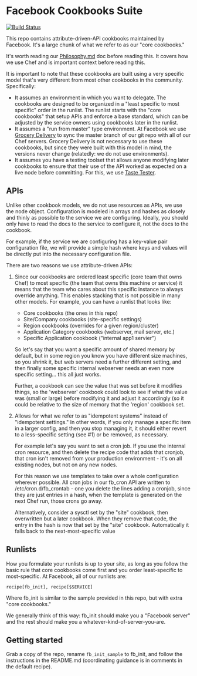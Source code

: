 # Facebook Cookbooks Suite

[![Build Status](https://travis-ci.org/facebook/chef-cookbooks.svg)](http://travis-ci.org/facebook/chef-cookbooks)

This repo contains attribute-driven-API cookbooks maintained by Facebook. It's
a large chunk of what we refer to as our "core cookbooks."

It's worth reading our
[Philosophy.md](https://github.com/facebook/chef-utils/blob/master/Philosophy.md)
doc before reading this. It covers how we use Chef and is important context
before reading this.

It is important to note that these cookbooks are built using a very specific
model that's very different from most other cookbooks in the community.
Specifically:

* It assumes an environment in which you want to delegate. The cookbooks are
  designed to be organized in a "least specific to most specific" order in the
  runlist. The runlist starts with the "core cookbooks" that setup APIs and
  enforce a base standard, which can be adjusted by the service owners using
  cookbooks later in the runlist.
* It assumes a "run from master" type environment. At Facebook we use [Grocery
  Delivery](http://www.github.com/facebook/grocery-delivery) to sync the master
  branch of our git repo with all of our Chef servers. Grocery Delivery is not
  necessary to use these cookbooks, but since they were built with this model in
  mind, the versions never change (relatedly: we do not use environments).
* It assumes you have a testing toolset that allows anyone modifying later
  cookbooks to ensure that their use of the API worked as expected on a live
  node before committing. For this, we use [Taste
  Tester](http://www.github.com/facebook/taste-tester).


## APIs

Unlike other cookbook models, we do not use resources as APIs, we use the node
object. Configuration is modeled in arrays and hashes as closely and thinly as
possible to the service we are configuring. Ideally, you should only have to
read the docs to the service to configure it, not the docs to the cookbook.
 
For example, if the service we are configuring has a key-value pair
configuration file, we will provide a simple hash where keys and values will be
directly put into the necessary configuration file.

There are two reasons we use attribute-driven APIs:

1. Since our cookbooks are ordered least specific (core team that owns Chef) to
   most specific (the team that owns this machine or service) it means that the
   team who cares about this specific instance to always override anything. This
   enables stacking that is not possible in many other models. For example, you
   can have a runlist that looks like:

   * Core cookbooks (the ones in this repo)
   * Site/Company cookbooks (site-specific settings)
   * Region cookbooks (overrides for a given region/cluster)
   * Application Category cookbooks (webserver, mail server, etc.)
   * Specific Application cookbook ("internal app1 servier")

   So let's say that you want a specific amount of shared memory by default,
   but in some region you know you have different size machines, so you shrink
   it, but web servers need a further different setting, and then finally some
   specific internal webserver needs an even more specific setting... this all
   just works.

   Further, a cookbook can see the value that was set before it modifies things,
   so the 'webserver' cookbook could look to see if what the value was (small or
   large) before modifying it and adjust it accordingly (so it could be relative
   to the size of memory that the 'region' cookbook set.

2. Allows for what we refer to as "idempotent systems" instead of "idempotent
   settings." In other words, if you only manage a specific item in a larger
   config, and then you stop managing it, it should either revert to a
   less-specific setting (see #1) or be removed, as necessary.

   For example let's say you want to set a cron job. If you use the internal
   cron resource, and then delete the recipe code that adds that cronjob, that
   cron isn't removed from your production environment - it's on all existing
   nodes, but not on any new nodes.

   For this reason we use templates to take over a whole configuration wherever
   possible. All cron jobs in our fb_cron API are written to
   /etc/cron.d/fb_crontab - one you delete the lines adding a cronjob, since
   they are just entries in a hash, when the template is generated on the next
   Chef run, those crons go away.

   Alternatively, consider a sysctl set by the "site" cookbook, then overwritten
   but a later cookbook. When they remove that code, the entry in the hash is
   now that set by the "site" cookbook. Automatically it falls back to the
   next-most-specific value
 

## Runlists

How you formulate your runlists is up to your site, as long as you follow the
basic rule that core cookbooks come first and you order least-specific to
most-specific. At Facebook, all of our runlists are:

    recipe[fb_init], recipe[$SERVICE]

Where fb_init is similar to the sample provided in this repo, but with extra
"core cookbooks."

We generally think of this way: fb_init should make you a "Facebook server" and
the rest should make you a whatever-kind-of-server-you-are.


## Getting started

Grab a copy of the repo, rename `fb_init_sample` to fb_init, and follow the
instructions in the README.md (coordinating guidance is in comments in the
default recipe).
